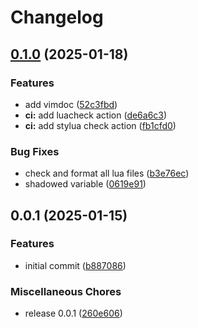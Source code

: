 # Changelog

## [0.1.0](https://github.com/glindstedt/obazel.nvim/compare/v0.0.1...v0.1.0) (2025-01-18)


### Features

* add vimdoc ([52c3fbd](https://github.com/glindstedt/obazel.nvim/commit/52c3fbd0196872670bd6f56954f3b34eed46df91))
* **ci:** add luacheck action ([de6a6c3](https://github.com/glindstedt/obazel.nvim/commit/de6a6c3d93d4f7558b748d6c45e0671b2c436880))
* **ci:** add stylua check action ([fb1cfd0](https://github.com/glindstedt/obazel.nvim/commit/fb1cfd0a31abcc674eb7c4f3639190c0650c008f))


### Bug Fixes

* check and format all lua files ([b3e76ec](https://github.com/glindstedt/obazel.nvim/commit/b3e76ec536012eef2c9605e9f781a8cb04462ea8))
* shadowed variable ([0619e91](https://github.com/glindstedt/obazel.nvim/commit/0619e919dc5debc5306b61f1c6de7ab862a7943b))

## 0.0.1 (2025-01-15)


### Features

* initial commit ([b887086](https://github.com/glindstedt/obazel.nvim/commit/b887086be08bc1afba9c1760d780b34143b4c74c))


### Miscellaneous Chores

* release 0.0.1 ([260e606](https://github.com/glindstedt/obazel.nvim/commit/260e606ef7b13402e80f811de782ab55cc1f863a))
